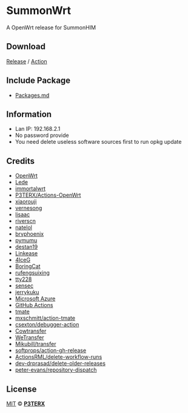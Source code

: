 # SummonWrt
A OpenWrt release for SummonHIM

## Download
[Release](https://github.com/SummonHIM/SummonWRT/releases) / [Action](https://github.com/SummonHIM/SummonWRT/actions)

## Include Package
- [Packages.md](https://github.com/SummonHIM/SummonWRT/blob/master/Packages.md)

## Information
- Lan IP: 192.168.2.1
- No password provide
- You need delete useless software sources first to run opkg update

## Credits

- [OpenWrt](https://github.com/openwrt/openwrt)
- [Lede](https://github.com/coolsnowwolf/lede)
- [immortalwrt](https://github.com/immortalwrt/immortalwrt)
- [P3TERX/Actions-OpenWrt](https://github.com/P3TERX/Actions-OpenWrt)
- [xiaorouji](https://github.com/xiaorouji)
- [vernesong](https://github.com/vernesong)
- [lisaac](https://github.com/lisaac)
- [riverscn](https://github.com/riverscn)
- [natelol](https://github.com/natelol)
- [brvphoenix](https://github.com/brvphoenix)
- [pymumu](https://github.com/pymumu)
- [destan19](https://github.com/destan19)
- [Linkease](https://github.com/linkease)
- [4IceG](https://github.com/4IceG)
- [BoringCat](https://github.com/BoringCat)
- [rufengsuixing](https://github.com/rufengsuixing)
- [tty228](https://github.com/tty228)
- [sensec](https://github.com/sensec)
- [jerrykuku](https://github.com/jerrykuku)
- [Microsoft Azure](https://azure.microsoft.com)
- [GitHub Actions](https://github.com/features/actions)
- [tmate](https://github.com/tmate-io/tmate)
- [mxschmitt/action-tmate](https://github.com/mxschmitt/action-tmate)
- [csexton/debugger-action](https://github.com/csexton/debugger-action)
- [Cowtransfer](https://cowtransfer.com)
- [WeTransfer](https://wetransfer.com/)
- [Mikubill/transfer](https://github.com/Mikubill/transfer)
- [softprops/action-gh-release](https://github.com/softprops/action-gh-release)
- [ActionsRML/delete-workflow-runs](https://github.com/ActionsRML/delete-workflow-runs)
- [dev-drprasad/delete-older-releases](https://github.com/dev-drprasad/delete-older-releases)
- [peter-evans/repository-dispatch](https://github.com/peter-evans/repository-dispatch)

## License

[MIT](https://github.com/P3TERX/Actions-OpenWrt/blob/main/LICENSE) © [**P3TERX**](https://p3terx.com)
